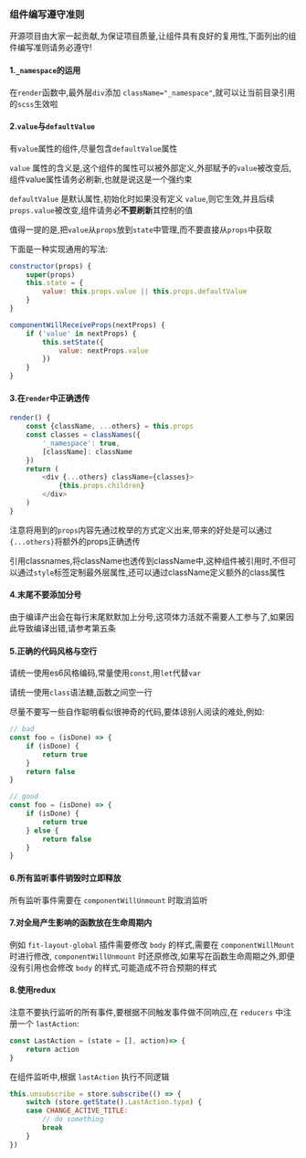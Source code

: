 ### 组件编写遵守准则

开源项目由大家一起贡献,为保证项目质量,让组件具有良好的复用性,下面列出的组件编写准则请务必遵守!

#### 1.`_namespace`的运用

在`render`函数中,最外层`div`添加 `className="_namespace"`,就可以让当前目录引用的`scss`生效啦

#### 2.`value`与`defaultValue`

有`value`属性的组件,尽量包含`defaultValue`属性

`value` 属性的含义是,这个组件的属性可以被外部定义,外部赋予的`value`被改变后,组件value属性请务必刷新,也就是说这是一个强约束

`defaultValue` 是默认属性,初始化时如果没有定义 `value`,则它生效,并且后续 `props.value`被改变,组件请务必**不要刷新**其控制的值

值得一提的是,把`value`从`props`放到`state`中管理,而不要直接从`props`中获取

下面是一种实现通用的写法:

````js
constructor(props) {
    super(props)
    this.state = {
        value: this.props.value || this.props.defaultValue
    }
}

componentWillReceiveProps(nextProps) {
    if ('value' in nextProps) {
        this.setState({
            value: nextProps.value
        })
    }
}
````

#### 3.在`render`中正确透传

````js
render() {
    const {className, ...others} = this.props
    const classes = classNames({
        '_namespace': true,
        [className]: className
    })
    return (
        <div {...others} className={classes}>
            {this.props.children}
        </div>
    )
}
````

注意将用到的`props`内容先通过枚举的方式定义出来,带来的好处是可以通过`{...others}`将额外的props正确透传

引用classnames,将className也透传到className中,这种组件被引用时,不但可以通过`style`标签定制最外层属性,还可以通过className定义额外的class属性

#### 4.末尾不要添加分号

由于编译产出会在每行末尾默默加上分号,这项体力活就不需要人工参与了,如果因此导致编译出错,请参考第五条

#### 5.正确的代码风格与空行

请统一使用es6风格编码,常量使用`const`,用`let`代替`var`

请统一使用`class`语法糖,函数之间空一行

尽量不要写一些自作聪明看似很神奇的代码,要体谅别人阅读的难处,例如:

~~~js
// bad
const foo = (isDone) => {
    if (isDone) {
        return true
    }
    return false
}

// good
const foo = (isDone) => {
    if (isDone) {
        return true
    } else {
        return false
    }
}
~~~

#### 6.所有监听事件销毁时立即释放

所有监听事件需要在 `componentWillUnmount` 时取消监听

#### 7.对全局产生影响的函数放在生命周期内

例如 `fit-layout-global` 插件需要修改 `body` 的样式,需要在 `componentWillMount` 时进行修改, `componentWillUnmount` 时还原修改,如果写在函数生命周期之外,即便没有引用也会修改 `body` 的样式,可能造成不符合预期的样式

#### 8.使用redux

注意不要执行监听的所有事件,要根据不同触发事件做不同响应,在 `reducers` 中注册一个 `lastAction`:

~~~js
const LastAction = (state = [], action)=> {
    return action
}
~~~

在组件监听中,根据 `lastAction` 执行不同逻辑
~~~js
this.unsubscribe = store.subscribe(() => {
    switch (store.getState().LastAction.type) {
    case CHANGE_ACTIVE_TITLE:
        // do something
        break
    }
})
~~~